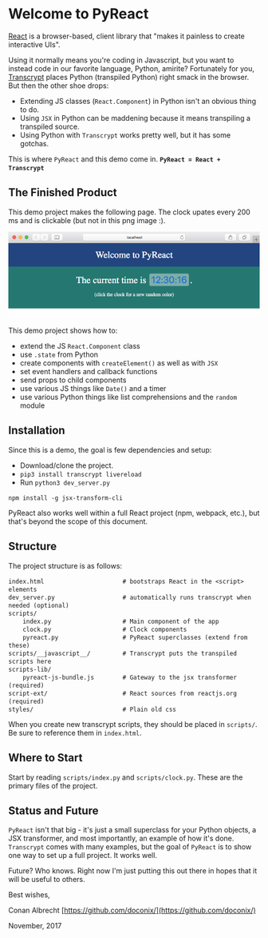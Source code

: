 # Welcome to PyReact

[React](https://reactjs.org/) is a browser-based, client library that "makes it painless to create interactive UIs".  

Using it normally means you're coding in Javascript, but you want to instead code in our favorite language, Python, amirite?  Fortunately for you, [Transcrypt](https://www.transcrypt.org/) places Python (transpiled Python) right smack in the browser. But then the other shoe drops:

* Extending JS classes (`React.Component`) in Python isn't an obvious thing to do.
* Using `JSX` in Python can be maddening because it means transpiling a transpiled source.
* Using Python with `Transcrypt` works pretty well, but it has some gotchas. 

This is where `PyReact` and this demo come in.  **`PyReact = React + Transcrypt`**

## The Finished Product

This demo project makes the following page.  The clock upates every 200 ms and is clickable (but not in this png image :).

![Screenshot](screenshot.png "Finished Demo")

This demo project shows how to:

* extend the JS `React.Component` class
* use `.state` from Python
* create components with `createElement()` as well as with `JSX`
* set event handlers and callback functions
* send props to child components
* use various JS things like `Date()` and a timer
* use various Python things like list comprehensions and the `random` module


## Installation

Since this is a demo, the goal is few dependencies and setup:

* Download/clone the project.
* `pip3 install transcrypt livereload`
* Run `python3 dev_server.py` 

```
npm install -g jsx-transform-cli

```

PyReact also works well within a full React project (npm, webpack, etc.), but that's beyond the scope of this document.


## Structure

The project structure is as follows:

```
index.html                      # bootstraps React in the <script> elements
dev_server.py                   # automatically runs transcrypt when needed (optional)
scripts/
    index.py                    # Main component of the app
    clock.py                    # Clock components
    pyreact.py                  # PyReact superclasses (extend from these)
scripts/__javascript__/         # Transcrypt puts the transpiled scripts here
scripts-lib/
    pyreact-js-bundle.js        # Gateway to the jsx transformer (required)
script-ext/                     # React sources from reactjs.org (required)
styles/                         # Plain old css
```

When you create new transcrypt scripts, they should be placed in `scripts/`.  Be sure to reference them in `index.html`.

## Where to Start

Start by reading `scripts/index.py` and `scripts/clock.py`.  These are the primary files of the project.


## Status and Future

`PyReact` isn't that big - it's just a small superclass for your Python objects, a JSX transformer, and most importantly, an example of how it's done.  `Transcrypt` comes with many examples, but the goal of `PyReact` is to show one way to set up a full project. It works well.

Future? Who knows. Right now I'm just putting this out there in hopes that it will be useful to others. 

Best wishes, 

Conan Albrecht [https://github.com/doconix/](https://github.com/doconix/)

November, 2017